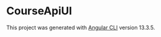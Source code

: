# CourseApiUI

This project was generated with [Angular CLI](https://github.com/angular/angular-cli) version 13.3.5.



